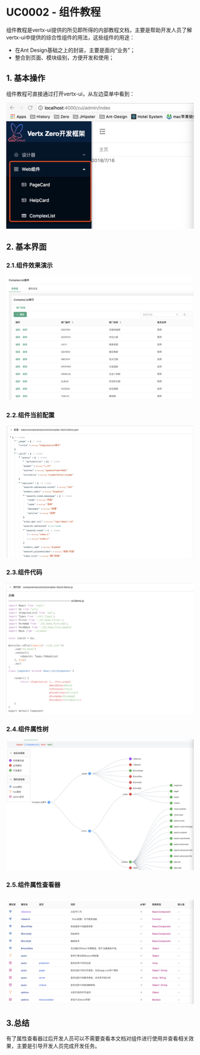 # UC0002 - 组件教程

组件教程是vertx-ui提供的所见即所得的内部教程文档，主要是帮助开发人员了解vertx-ui中提供的综合性组件的用法，这些组件的用途：

* 在Ant Design基础之上的封装，主要是面向“业务”；
* 整合到页面、模块级别，方便开发和使用；

## 1. 基本操作

组件教程可直接通过打开vertx-ui，从左边菜单中看到：

![](/document/backup/image/UC0002-1.png)

## 2. 基本界面

### 2.1.组件效果演示

![](/document/backup/image/UC0002-2.png)

### 2.2.组件当前配置

![](/document/backup/image/UC0002-3.png)

### 2.3.组件代码

![](/document/backup/image/UC0002-4.png)

### 2.4.组件属性树

![](/document/backup/image/UC0002-5.png)

### 2.5.组件属性查看器

## ![](/document/backup/image/UC0002-6.png)

## 3.总结

有了属性查看器过后开发人员可以不需要查看本文档对组件进行使用并查看相关效果，主要是引导开发人员完成开发任务。



